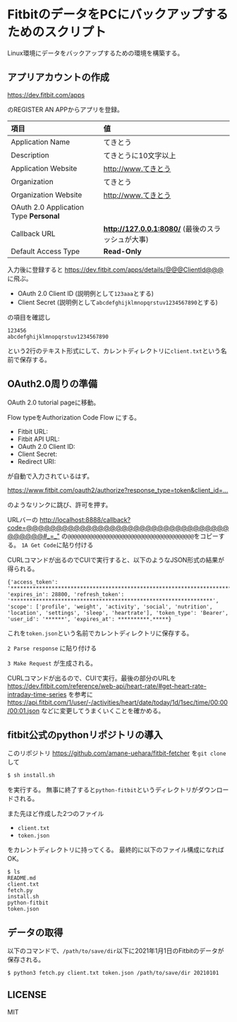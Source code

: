 FitbitのデータをPCにバックアップするためのスクリプト
====================================================

Linux環境にデータをバックアップするための環境を構築する。

アプリアカウントの作成
----------------------

<https://dev.fitbit.com/apps>

のREGISTER AN APPからアプリを登録。

|項目|値|
|:--|:--|
|Application Name| てきとう|
|Description| てきとうに10文字以上|
|Application Website| http://www.てきとう|
|Organization| てきとう|
|Organization Website| http://www.てきとう|
|OAuth 2.0 Application Type **Personal**|
|Callback URL| **http://127.0.0.1:8080/**  (最後のスラッシュが大事)|
|Default Access Type| **Read-Only**|

入力後に登録すると
<https://dev.fitbit.com/apps/details/@@@ClientId@@@>
に飛ぶ。

* OAuth 2.0 Client ID (説明例として`123aaa`とする)
* Client Secret (説明例として`abcdefghijklmnopqrstuv1234567890`とする)

の項目を確認し

```
123456
abcdefghijklmnopqrstuv1234567890
```

という2行のテキスト形式にして、カレントディレクトリに`client.txt`という名前で保存する。

OAuth2.0周りの準備
------------------

OAuth 2.0 tutorial pageに移動。

Flow typeをAuthorization Code Flow にする。

* Fitbit URL:
* Fitbit API URL:
* OAuth 2.0 Client ID:
* Client Secret:
* Redirect URI:

が自動で入力されているはず。

<https://www.fitbit.com/oauth2/authorize?response_type=token&client_id=...>

のようなリンクに跳び、許可を押す。

URLバーの
<http://localhost:8888/callback?code=@@@@@@@@@@@@@@@@@@@@@@@@@@@@@@@@@@@@@@@@#_=_">
の`@@@@@@@@@@@@@@@@@@@@@@@@@@@@@@@@@@@@@@@@`をコピーする。
`1A Get Code`に貼り付ける

CURLコマンドが出るのでCUIで実行すると、以下のようなJSON形式の結果が得られる。

```
{'access_token': '*********************************************************************************************************************************************************************************************************************************************************************************', 'expires_in': 28800, 'refresh_token': '****************************************************************', 'scope': ['profile', 'weight', 'activity', 'social', 'nutrition', 'location', 'settings', 'sleep', 'heartrate'], 'token_type': 'Bearer', 'user_id': '******', 'expires_at': **********.*****}
```

これを`token.json`という名前でカレントディレクトリに保存する。

`2 Parse response`
に貼り付ける

`3 Make Request`
が生成される。

CURLコマンドが出るので、CUIで実行。最後の部分のURLを
<https://dev.fitbit.com/reference/web-api/heart-rate/#get-heart-rate-intraday-time-series>
を参考に
<https://api.fitbit.com/1/user/-/activities/heart/date/today/1d/1sec/time/00:00/00:01.json>
などに変更してうまくいくことを確かめる。

fitbit公式のpythonリポジトリの導入
----------------------------------

このリポジトリ <https://github.com/amane-uehara/fitbit-fetcher>  を`git clone`して

```sh
$ sh install.sh
```

を実行する。
無事に終了すると`python-fitbit`というディレクトリがダウンロードされる。

また先ほど作成した2つのファイル

* `client.txt`
* `token.json`

をカレントディレクトリに持ってくる。
最終的に以下のファイル構成になればOK。

```
$ ls
README.md
client.txt
fetch.py
install.sh
python-fitbit
token.json
```

データの取得
--------

以下のコマンドで、`/path/to/save/dir`以下に2021年1月1日のFitbitのデータが保存される。

```sh
$ python3 fetch.py client.txt token.json /path/to/save/dir 20210101
```

LICENSE
-------

MIT
